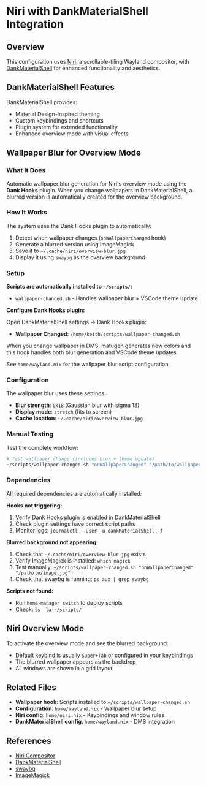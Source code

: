 # Niri with DankMaterialShell Integration

## Overview

This configuration uses [Niri](https://github.com/YaLTeR/niri), a scrollable-tiling Wayland compositor, with [DankMaterialShell](https://github.com/AvengeMedia/DankMaterialShell) for enhanced functionality and aesthetics.

## DankMaterialShell Features

DankMaterialShell provides:
- Material Design-inspired theming
- Custom keybindings and shortcuts
- Plugin system for extended functionality
- Enhanced overview mode with visual effects

## Wallpaper Blur for Overview Mode

### What It Does

Automatic wallpaper blur generation for Niri's overview mode using the **Dank Hooks** plugin. When you change wallpapers in DankMaterialShell, a blurred version is automatically created for the overview background.

### How It Works

The system uses the Dank Hooks plugin to automatically:
1. Detect when wallpaper changes (`onWallpaperChanged` hook)
2. Generate a blurred version using ImageMagick
3. Save it to `~/.cache/niri/overview-blur.jpg`
4. Display it using `swaybg` as the overview background

### Setup

**Scripts are automatically installed to `~/scripts/`:**
- `wallpaper-changed.sh` - Handles wallpaper blur + VSCode theme update

**Configure Dank Hooks plugin:**

Open DankMaterialShell settings → Dank Hooks plugin:

- **Wallpaper Changed**: `/home/keith/scripts/wallpaper-changed.sh`

When you change wallpaper in DMS, matugen generates new colors and this hook handles both blur generation and VSCode theme updates.

See `home/wayland.nix` for the wallpaper blur script configuration.

### Configuration

The wallpaper blur uses these settings:
- **Blur strength**: `0x18` (Gaussian blur with sigma 18)
- **Display mode**: `stretch` (fits to screen)
- **Cache location**: `~/.cache/niri/overview-blur.jpg`

### Manual Testing

Test the complete workflow:

```bash
# Test wallpaper change (includes blur + theme update)
~/scripts/wallpaper-changed.sh "onWallpaperChanged" "/path/to/wallpaper.jpg"
```

### Dependencies

All required dependencies are automatically installed:

**Hooks not triggering:**
1. Verify Dank Hooks plugin is enabled in DankMaterialShell
2. Check plugin settings have correct script paths
3. Monitor logs: `journalctl --user -u dankMaterialShell -f`

**Blurred background not appearing:**
1. Check that `~/.cache/niri/overview-blur.jpg` exists
2. Verify ImageMagick is installed: `which magick`
3. Test manually: `~/scripts/wallpaper-changed.sh "onWallpaperChanged" "/path/to/image.jpg"`
4. Check that swaybg is running: `ps aux | grep swaybg`

**Scripts not found:**
- Run `home-manager switch` to deploy scripts
- Check: `ls -la ~/scripts/`

## Niri Overview Mode

To activate the overview mode and see the blurred background:
- Default keybind is usually `Super+Tab` or configured in your keybindings
- The blurred wallpaper appears as the backdrop
- All windows are shown in a grid layout

## Related Files

- **Wallpaper hook**: Scripts installed to `~/scripts/wallpaper-changed.sh`
- **Configuration**: `home/wayland.nix` - Wallpaper blur setup
- **Niri config**: `home/niri.nix` - Keybindings and window rules
- **DankMaterialShell config**: `home/wayland.nix` - DMS integration

## References

- [Niri Compositor](https://github.com/YaLTeR/niri)
- [DankMaterialShell](https://github.com/AvengeMedia/DankMaterialShell)
- [swaybg](https://github.com/swaywm/swaybg)
- [ImageMagick](https://imagemagick.org/)

